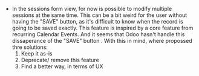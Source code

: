 - In the sessions form view, for now is possible to modify multiple
  sessions at the same time. This can be a bit weird for the user
  without having the "SAVE" button, as it's difficult to know when the
  record is going to be saved exactly. This feature is inspired by a
  core feature from recurring Calendar Events. And it seems that Odoo
  hasn't handle this dissaperance of the "SAVE" button .
  With this in mind, where propossed thre solutions:  
  1.  Keep it as-is
  2.  Deprecate/ remove this feature
  3.  Find a better way, in terms of UX
